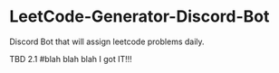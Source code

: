 # LeetCode-Generator-Discord-Bot
Discord Bot that will assign leetcode problems daily.


TBD
2.1
#blah blah blah
I got IT!!!
